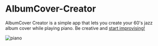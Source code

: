 # AlbumCover-Creator

AlbumCover Creator is a simple app that lets you create your 60's jazz album cover while playing piano. Be creative and [start improvising!](https://aga7d.github.io/JazzAlbum-Creator "AlbumCover-Creator Page")

![piano](https://user-images.githubusercontent.com/48506944/59412431-b49c7a80-8dbd-11e9-8b41-456cbd5ada9d.png)
